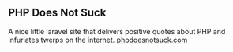 ## PHP Does Not Suck

A nice little laravel site that delivers positive quotes about PHP and infuriates twerps on the internet. [phpdoesnotsuck.com](http://phpdoesnotsuck.herokuapp.com)
